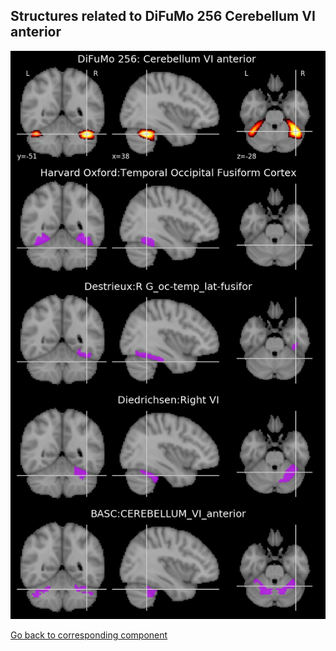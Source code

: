 


## Structures related to DiFuMo 256 Cerebellum VI anterior 

![233](233.jpg "Structures related to DiFuMo 256 Cerebellum VI anterior ")

[Go back to corresponding component](https://parietal-inria.github.io/DiFuMo/256/html/233.html)